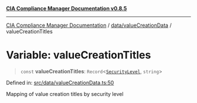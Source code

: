 [**CIA Compliance Manager Documentation v0.8.5**](../../../README.md)

***

[CIA Compliance Manager Documentation](../../../modules.md) / [data/valueCreationData](../README.md) / valueCreationTitles

# Variable: valueCreationTitles

> `const` **valueCreationTitles**: `Record`\<[`SecurityLevel`](../../../types/cia/type-aliases/SecurityLevel.md), `string`\>

Defined in: [src/data/valueCreationData.ts:50](https://github.com/Hack23/cia-compliance-manager/blob/3ae0301247f765ba03c8c0fe645db4718bb8af76/src/data/valueCreationData.ts#L50)

Mapping of value creation titles by security level
